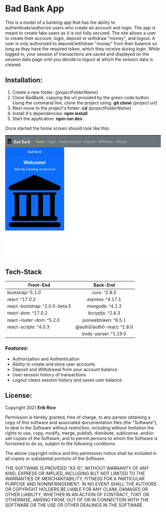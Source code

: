 # Bad Bank App

This is a model of a banking app that has the ability to authenticate/authorize users who create an account and login.  The app is meant to create fake users as it is not fully secured. The site allows a user to create their account, login, deposit or withdraw "money", and logout. A user is only authorized to deposit/withdraw "money" from their balance so long as they have the required token, which they receive during login. While logged in, your session of transactions are saved and displayed on the session data page until you decide to logout at which the session data is cleared.     

## Installation:

1. Create a new folder: 
        *{projectFolderName}* 
2. Clone BadBank, copying the url provided by the green code button. 
Using the command line, clone the project using: 
    **git clone** *{project url}*  
3. Next move to the project's folder:
     **cd** *{projectFolderName}*
4. Install it's dependencies:
         **npm install**
5. Start the application:
          **npm run dev**

Once started the home screen should look like this: 


![BadBankHomePage](BadBankHomePage.PNG) 

## Tech-Stack

|            Front-End             |           Back-End           |
| -------------------------------- | :--------------------------: |
|  bootstrap:^5.1.0                | cors: ^2.8.5                 |
|  react: ^17.0.2                  | express: ^4.17.1             |
|  react-bootstrap: ^2.0.0-beta.5  | mongodb: ^4.1.3              |
|  react-dom: ^17.0.2              | bcryptjs: ^2.4.3             |
|  react-router-dom: ^5.2.0        | jsonwebtoken: ^8.5.1         | 
|  react-scripts: ^4.0.3           | @auth0/auth0-react: ^1.8.0   |
|                                  | body-parser: ^1.19.0         |

### Features:

- Authorization and Authentication
- Ability to create and store user accounts
- Deposit and Withdrawal from your account balance
- User session history of transactions
- Logout clears session history and saves user balance

## License:

Copyright 2021 **Erik Rice**

Permission is hereby granted, free of charge, to any person obtaining a copy of this software and associated documentation files (the "Software"), to deal in the Software without restriction, including without limitation the rights to use, copy, modify, merge, publish, distribute, sublicense, and/or sell copies of the Software, and to permit persons to whom the Software is furnished to do so, subject to the following conditions:

The above copyright notice and this permission notice shall be included in all copies or substantial portions of the Software.

THE SOFTWARE IS PROVIDED "AS IS", WITHOUT WARRANTY OF ANY KIND, EXPRESS OR IMPLIED, INCLUDING BUT NOT LIMITED TO THE WARRANTIES OF MERCHANTABILITY, FITNESS FOR A PARTICULAR PURPOSE AND NONINFRINGEMENT. IN NO EVENT SHALL THE AUTHORS OR COPYRIGHT HOLDERS BE LIABLE FOR ANY CLAIM, DAMAGES OR OTHER LIABILITY, WHETHER IN AN ACTION OF CONTRACT, TORT OR OTHERWISE, ARISING FROM, OUT OF OR IN CONNECTION WITH THE SOFTWARE OR THE USE OR OTHER DEALINGS IN THE SOFTWARE.
